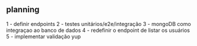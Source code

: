 ## planning

1 - definir endpoints
2 - testes unitários/e2e/integração
3 - mongoDB como integraçao ao banco de dados
4 - redefinir o endpoint de listar os usuários
5 - implementar validação yup
